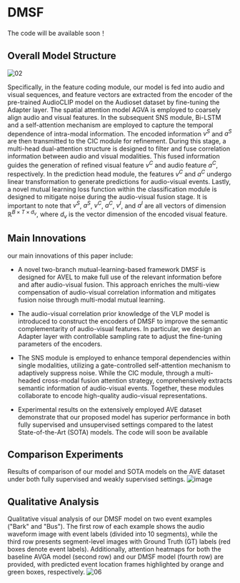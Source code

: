 # DMSF
The code will be available soon！
## Overall Model Structure
![02](https://github.com/user-attachments/assets/212ff31b-2bc1-40da-9ab1-dea757c95fd0)

Specifically, in the feature coding module, our model is fed into audio and visual sequences, and feature vectors are extracted from the encoder of the pre-trained AudioCLIP model on the Audioset dataset by fine-tuning the Adapter layer. The spatial attention model AGVA is employed to coarsely align audio and visual features. In the subsequent SNS module, Bi-LSTM and a self-attention mechanism are employed to capture the temporal dependence of intra-modal information. The encoded information $v^S$ and $a^S$ are then transmitted to the CIC module for refinement. During this stage, a multi-head dual-attention structure is designed to filter and fuse correlation information between audio and visual modalities. This fused information guides the generation of refined visual feature $v^C$ and audio feature $a^C$, respectively. In the prediction head module, the features $v^C$ and $a^C$ undergo linear transformation to generate predictions for audio-visual events. Lastly, a novel mutual learning loss function within the classification module is designed to mitigate noise during the audio-visual fusion stage. It is important to note that $v^S$, $a^S$, $v^C$, $a^C$, $v^I$, and $a^I$ are all vectors of dimension $\mathbb{R}^{ B \times T \times d_v}$, where $d_v$ is the vector dimension of the encoded visual feature.
## Main Innovations
our main innovations of this paper include:

* A novel two-branch mutual-learning-based framework DMSF is designed for AVEL to make full use of the relevant information before and after audio-visual fusion. This approach enriches the multi-view compensation of audio-visual correlation information and mitigates fusion noise through multi-modal mutual learning.

* The audio-visual correlation prior knowledge of the VLP model is introduced to construct the encoders of DMSF to improve the semantic complementarity of audio-visual features. In particular, we design an Adapter layer with controllable sampling rate to adjust the fine-tuning parameters of the encoders.

* The SNS module is employed to enhance temporal dependencies within single modalities, utilizing a gate-controlled self-attention mechanism to adaptively suppress noise. While the CIC module, through a multi-headed cross-modal fusion attention strategy, comprehensively extracts semantic information of audio-visual events. Together, these modules collaborate to encode high-quality audio-visual representations.

* Experimental results on the extensively employed AVE dataset demonstrate that our proposed model has superior performance in both fully supervised and unsupervised settings compared to the latest State-of-the-Art (SOTA) models.
The code will soon be available

## Comparison Experiments
Results of comparison of our model and SOTA models on the AVE dataset under both fully supervised and weakly supervised settings.
![image](https://github.com/user-attachments/assets/2aaed997-fb5f-4ac5-b3ed-92da90214854)

## Qualitative Analysis
Qualitative visual analysis of our DMSF model on two event examples ("Bark" and "Bus"). The first row of each example shows the audio waveform image with event labels (divided into 10 segments), while the third row presents segment-level images with Ground Truth (GT) labels (red boxes denote event labels). Additionally, attention heatmaps for both the baseline AVGA model (second row) and our DMSF model (fourth row) are provided, with predicted event location frames highlighted by orange and green boxes, respectively.
![06](https://github.com/user-attachments/assets/6acb1dc2-6dc2-4d1c-bf87-e7e54db91b67)


